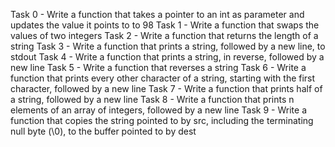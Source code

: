 Task 0 - Write a function that takes a pointer to an int as parameter and updates the value it points to to 98
Task 1 - Write a function that swaps the values of two integers
Task 2 - Write a function that returns the length of a string
Task 3 - Write a function that prints a string, followed by a new line, to stdout
Task 4 - Write a function that prints a string, in reverse, followed by a new line
Task 5 - Write a function that reverses a string
Task 6 - Write a function that prints every other character of a string, starting with the first character, followed by a new line
Task 7 - Write a function that prints half of a string, followed by a new line
Task 8 - Write a function that prints n elements of an array of integers, followed by a new line
Task 9 - Write a function that copies the string pointed to by src, including the terminating null byte (\0), to the buffer pointed to by dest

